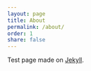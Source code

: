 ```yaml
---
layout: page
title: About
permalink: /about/
order: 1
share: false
---
```


Test page made on [Jekyll](http://jekyllrb.com/).

